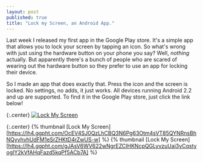 ```yaml
---
layout: post
published: true
title: "Lock my Screen, an Android App."
---
```


Last week I released my first app in the Google Play store. It's a simple app that allows you to lock your screen by tapping an icon. So what's wrong with just using the hardware button on your phone you say? Well, *nothing* actually. But apparently there's a bunch of people who are scared of wearing out the hardware button so they prefer to use an app for locking their device.

So I made an app that does exactly that. Press the icon and the screen is locked. No settings, no adds, it just works. All devices running Android 2.2 and up are supported. To find it in the Google Play store, just click the link below!

{:.center}
[![Lock My Screen](http://developer.android.com/images/brand/en_generic_rgb_wo_45.png)](http://play.google.com/store/apps/details?id=com.thirstyturtle.lockmyscreen)

{:.center}
{% thumbnail [Lock My Screen][https://lh4.ggpht.com/OcEV4SJ0QzLhCBQ3N6Pg63Otm4sVT85QYNRnsBhNQyyhvhUdFM1eSrZHKtD4rZwUS-w] %}
{% thumbnail [Lock My Screen][https://lh4.ggpht.com/gJAsV6WV622wNgrEZCIHKNcpQGLyvzuUaj3yCqstyogIY2kVfAHqFazd5kqPf5ACb7A] %}



